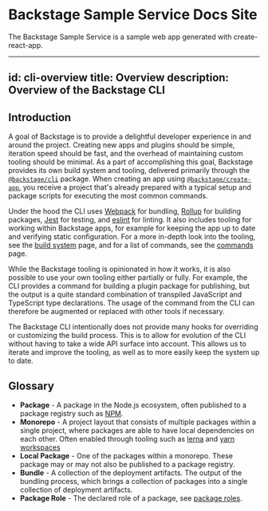 # Backstage Sample Service Docs Site

The Backstage Sample Service is a sample web app generated with create-react-app.

---
id: cli-overview
title: Overview
description: Overview of the Backstage CLI
---

## Introduction

A goal of Backstage is to provide a delightful developer experience in and
around the project. Creating new apps and plugins should be simple, iteration
speed should be fast, and the overhead of maintaining custom tooling should be
minimal. As a part of accomplishing this goal, Backstage provides its own build
system and tooling, delivered primarily through the
[`@backstage/cli`](https://www.npmjs.com/package/@backstage/cli) package. When
creating an app using
[`@backstage/create-app`](https://www.npmjs.com/package/@backstage/create-app),
you receive a project that's already prepared with a typical setup and package
scripts for executing the most common commands.

Under the hood the CLI uses [Webpack](https://webpack.js.org/) for bundling,
[Rollup](https://rollupjs.org/) for building packages,
[Jest](https://jestjs.io/) for testing, and [eslint](https://eslint.org/) for
linting. It also includes tooling for working within Backstage apps, for example
for keeping the app up to date and verifying static configuration. For a more
in-depth look into the tooling, see the [build system](./cli-build-system.md)
page, and for a list of commands, see the [commands](./cli-commands.md) page.

While the Backstage tooling is opinionated in how it works, it is also possible
to use your own tooling either partially or fully. For example, the CLI provides
a command for building a plugin package for publishing, but the output is a
quite standard combination of transpiled JavaScript and TypeScript type
declarations. The usage of the command from the CLI can therefore be augmented
or replaced with other tools if necessary.

The Backstage CLI intentionally does not provide many hooks for overriding or
customizing the build process. This is to allow for evolution of the CLI without
having to take a wide API surface into account. This allows us to iterate and
improve the tooling, as well as to more easily keep the system up to date.

## Glossary

- **Package** - A package in the Node.js ecosystem, often published to a package
  registry such as [NPM](https://www.npmjs.com/).
- **Monorepo** - A project layout that consists of multiple packages within a
  single project, where packages are able to have local dependencies on each
  other. Often enabled through tooling such as [lerna](https://lerna.js.org/)
  and [yarn workspaces](https://classic.yarnpkg.com/en/docs/workspaces/)
- **Local Package** - One of the packages within a monorepo. These package may
  or may not also be published to a package registry.
- **Bundle** - A collection of the deployment artifacts. The output of the
  bundling process, which brings a collection of packages into a single
  collection of deployment artifacts.
- **Package Role** - The declared role of a package, see [package roles](./cli-build-system.md#package-roles).
